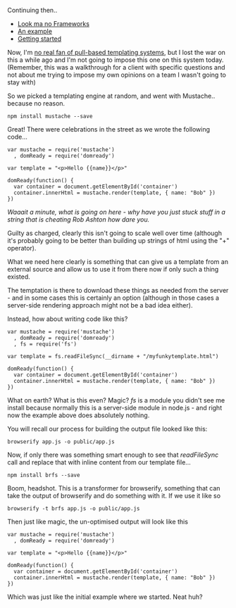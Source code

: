 Continuing then..

- [Look ma no Frameworks](/entries/look-ma,-no-frameworks.html)
- [An example](/entries/frameworkless-js---an-example.html)
- [Getting started](/entries/starting-the-frameworkless-js-project.html)

Now, I'm [no real fan of pull-based templating systems](/entries/anti-templating-languages.html), but I lost the war on this a while ago and I'm not going to impose this one on this system today. (Remember, this was a walkthrough for a client with specific questions and not about me trying to impose my own opinions on a team I wasn't going to stay with)

So we picked a templating engine at random, and went with Mustache.. because no reason.

    npm install mustache --save


Great! There were celebrations in the street as we wrote the following code...

    var mustache = require('mustache')
      , domReady = require('domready')

    var template = "<p>Hello {{name}}</p>"

    domReady(function() {
      var container = document.getElementById('container')
      container.innerHtml = mustache.render(template, { name: "Bob" })
    })


*Waaait a minute, what is going on here - why have you just stuck stuff in a string that is cheating Rob Ashton how dare you.*


Guilty as charged, clearly this isn't going to scale well over time (although it's probably going to be better than building up strings of html using the "+" operator).


What we need here clearly is something that can give us a template from an external source and allow us to use it from there now if only such a thing existed.

The temptation is there to download these things as needed from the server - and in some cases this is certainly an option (although in those cases a server-side rendering approach might not be a bad idea either).

Instead, how about writing code like this?

    var mustache = require('mustache')
      , domReady = require('domready')
      , fs = require('fs')

    var template = fs.readFileSync(__dirname + "/myfunkytemplate.html")

    domReady(function() {
      var container = document.getElementById('container')
      container.innerHtml = mustache.render(template, { name: "Bob" })
    })


What on earth? What is this even? Magic? *fs* is a module you didn't see me install because normally this is a server-side module in node.js - and right now the example above does absolutely nothing.

You will recall our process for building the output file looked like this:

    browserify app.js -o public/app.js

Now, if only there was something smart enough to see that *readFileSync* call and replace that with inline content from our template file...

    npm install brfs --save

Boom, headshot. This is a transformer for browserify, something that can take the output of browserify and do something with it. If we use it like so

    browserify -t brfs app.js -o public/app.js

Then just like magic, the un-optimised output will look like this

    var mustache = require('mustache')
      , domReady = require('domready')

    var template = "<p>Hello {{name}}</p>"

    domReady(function() {
      var container = document.getElementById('container')
      container.innerHtml = mustache.render(template, { name: "Bob" })
    })

Which was just like the initial example where we started. Neat huh?

